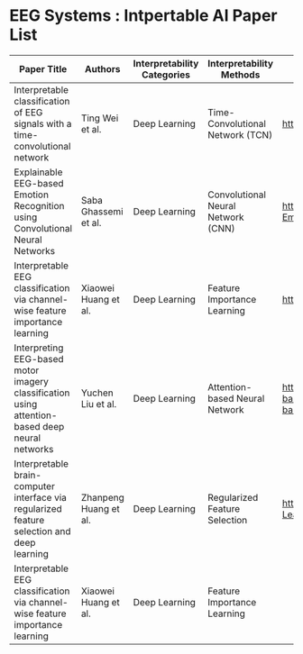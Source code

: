 # EEG Systems : Intpertable AI Paper List

| Paper Title | Authors | Interpretability Categories | Interpretability Methods | Code |
| --- | --- | --- | --- | --- |
| Interpretable classification of EEG signals with a time-convolutional network | Ting Wei et al. | Deep Learning | Time-Convolutional Network (TCN) | https://github.com/titu1994/TCN |
| Explainable EEG-based Emotion Recognition using Convolutional Neural Networks | Saba Ghassemi et al. | Deep Learning | Convolutional Neural Network (CNN) | https://github.com/sabaghassemi/EEG-Emotion-Recognition |
| Interpretable EEG classification via channel-wise feature importance learning | Xiaowei Huang et al. | Deep Learning | Feature Importance Learning | https://github.com/hxw720/FCI-EEG |
| Interpreting EEG-based motor imagery classification using attention-based deep neural networks | Yuchen Liu et al. | Deep Learning | Attention-based Neural Network | https://github.com/yuchenliu15/Attention-based-Deep-Neural-Network-for-EEG-based-Motor-Imagery-Classification |
| Interpretable brain-computer interface via regularized feature selection and deep learning | Zhanpeng Huang et al. | Deep Learning | Regularized Feature Selection | https://github.com/zhppku/BCI-Deep-Learning |
| Interpretable EEG classification via channel-wise feature importance learning | Xiaowei Huang et al. | Deep Learning | Feature Importance Learning |


